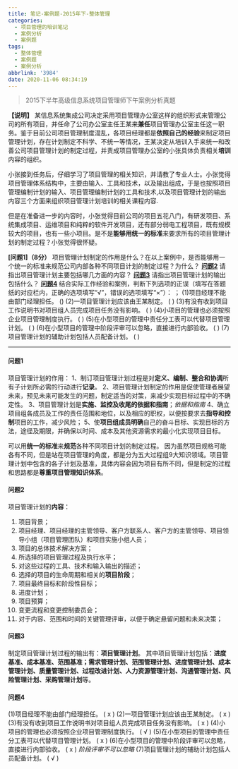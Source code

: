 ```yaml
---
title: 笔记-案例题-2015年下-整体管理
categories:
  - 项目管理的培训笔记
  - 案例分析
  - 案例题
tags:
  - 整体管理
  - 案例题
  - 案例分析
abbrlink: '3984'
date: 2020-11-06 08:34:19
---
```


> 2015下半年高级信息系统项目管理师下午案例分析真题

**【说明】**
某信息系统集成公司决定采用项目管理办公室这样的组织形式来管理公司的所有项目，并任命了公司办公室主任王某来**兼任**项目管理办公室主任这一职务。鉴于目前公司项目管理制度混乱，各项目经理都是**依照自己的经验**来制定项目管理计划，存在计划制定不科学、不统一等情况，王某决定从培训入手来统一和改善公司项目管理计划的制定过程，并责成项目管理办公室的小张具体负责相关**培训**内容的组织。

小张接到任务后，仔细学习了项目管理的相关知识，并请教了专业人士。小张觉得项目管理体系结构中，主要由输入、工具和技术，以及输出组成，于是也按照项目管理编制计划的输入、项目管理编制计划的工具和技术,以及项目管理计划的输出内容三个方面来组织项目管理计划培训的相关课程内容.

但是在准备进一步的内容时，小张觉得目前公司的项目五花八门，有研发项目、系统集成项目、运维项目和纯粹的软件开发项目，还有部分弱电工程项目，既有规模较大的项目，也有一些小项目。是不是**能够用统一的标准**来要求所有的项目管理计划的制定过程？小张觉得很怀疑。

**[问题1]（8分）**
项目管理计划制定的作用是什么？在以上案例中，是否能够用一个统一的标准来规范公司内部各种不同项目计划的制定过程？为什么？
**[问题2](4分)**
请指出项目管理计划主要包括哪几方面的内容？
**[问题3](6分)**
请指出项目管理计划的输出包括什么？
**[问题4](7分)**
结合实际工作经验和案例，判断下列选项的正误（填写在答题纸的对应栏内，正确的选项填写“√”，错误的选项填写“×”）：  ；
(1)项目经理不能由部门经理担任。  ()
(2)一项目管理计划应该由王某制定。   (  )
(3)有没有收到项目工作说明书对项目组人员完成项目任务没有影响。   (  )
(4)小项目的管理也必须按照企业项目管理制度执行。  (  )
(5)在小型项目的管理中责任分工表可以代替项目管理计划。    (  )
(6)在小型项目的管理中阶段评审可以忽略，直接进行内部验收。  (  )
(7)项目管理计划的辅助计划包括人员配备计划。   (  )

<!-- more -->

---

#### 问题1

项目管理计划的作用：
1、制订项目管理计划过程是对**定义、编制、整合和协调**所有子计划所必需的行动进行**记录**。
2、项目管理计划制定的作用是促使管理者展望未来，预见未来可能发生的问题，制定适当的对策，来减少实现目标过程中的不确定性。
3、项目管理计划是**实施、监控及收尾的依据和指南**；*依据和指南*
4、确立项目组各成员及工作的责任范围和地位，以及相应的职权，以便按要求去**指导和控制**项目的工作，减少风险；
5、使**项目组成员明确**自己的奋斗目标、实现目标的方法，途径及期限，并确保以时间、成本及其他资源需求的最小化实现项目目标。

可以用**统一的标准**来**规范**各种不同项目计划的制定过程。
因为虽然项目规格可能各有不同，但是站在项目管理的角度，都是分为五大过程组9大知识领域。项目管理计划中包含的各子计划及基准，具体内容会因为项目有所不同，但是制定的过程和思路都是**尊重项目管理知识体系**。

#### 问题2

项目管理计划的**内容**：

1. 项目背景；
2. 项目经理、项目经理的主管领导、客户方联系人、客户方的主管领导、项目领导小组（项目管理团队）和项目实施小组人员；
3. 项目的总体技术解决方案；
4. 所选择的项目管理过程及执行水平；
5. 对这些过程的工具、技术和输入输出的描述；
6. 选择的项目的生命周期和相关的**项目阶段**；
7. 项目最终目标和阶段性目标；
8. 进度计划；
9. 项目预算；
10. 变更流程和变更控制委员会；
11. 对于内容、范围和时间的关键管理评审，以便于确定悬留问题和未来决策；

#### 问题3

制定项目管理计划过程的输出有：**项目管理计划**。
其中项目管理计划包括：**进度基准、成本基准、范围基准；需求管理计划、范围管理计划、进度管理计划、成本管理计划、质量管理计划、过程改进计划、人力资源管理计划、沟通管理计划、风险管理计划、采购管理计划**等。

#### 问题4

(1)项目经理不能由部门经理担任。  ( x )
(2)一项目管理计划应该由王某制定。   ( x )
(3)有没有收到项目工作说明书对项目组人员完成项目任务没有影响。   ( x )
(4)小项目的管理也必须按照企业项目管理制度执行。  ( √ )
(5)在小型项目的管理中责任分工表可以代替项目管理计划。    ( x )
(6)在小型项目的管理中阶段评审可以忽略，直接进行内部验收。  ( x ) *阶段评审不可以忽略*
(7)项目管理计划的辅助计划包括人员配备计划。   ( √ )